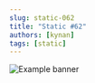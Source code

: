 ```yaml
---
slug: static-062
title: "Static #62"
authors: [kynan]
tags: [static]
---
```


![Example banner](/img/stories/static_new/062.png)
